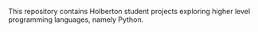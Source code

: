 This repository contains Holberton student projects exploring higher level programming languages, namely Python. 
